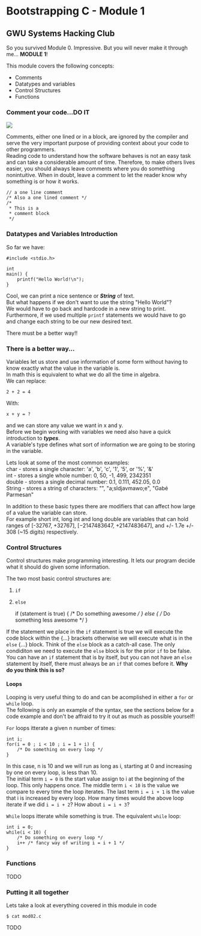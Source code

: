 # Bootstrapping C - Module 1
## GWU Systems Hacking Club

So you survived Module 0. Impressive. But you will never make it through me... __MODULE 1__!

This module covers the following concepts:
 - Comments
 - Datatypes and variables
 - Control Structures
 - Functions

### Comment your code...DO IT

![](https://s-media-cache-ak0.pinimg.com/564x/b1/4e/04/b14e04d971d4a187883989c4d2c15abb.jpg)

Comments, either one lined or in a block, are ignored by the compiler and serve the very important purpose of providing context about your code to other programmers.  
Reading code to understand how the software behaves is not an easy task and can take a considerable amount of time. Therefore, to make others lives easier, you should always leave comments where you do something nonintuitive. When in doubt, leave a comment to let the reader know why something is or how it works.

	// a one line comment   
	/* Also a one lined comment */   
	/*
	 * This is a
	 * comment block
	 */

### Datatypes and Variables Introduction

So far we have: 

	#include <stdio.h>

	int
	main() {
	    printf("Hello World!\n");
	}
Cool, we can print a nice sentence or __*String*__ of text.  
But what happens if we don't want to use the string "Hello World"?  
We would have to go back and hardcode in a new string to print.  
Furthermore, if we used multiple `printf` statements we would have to go and change each string to be our new desired text.


There must be a better way!!


### There is a better way...

Variables let us store and use information of some form without having to know
exactly what the value in the variable is.  
In math this is equivalent to what we do all the time in algebra.  
We can replace:

	2 + 2 = 4

With:

	x + y = ?

and we can store any value we want in x and y.  
Before we begin working with variables we need also have a quick introduction to __*types*__.  
A variable's type defines what sort of information we are going to be storing in the variable.  

Lets look at some of the most common examples:  
char   - stores a single character: 'a', 'b', 'c', '1', '5', or '%', '&'  
int    - stores a single whole number: 0, 50, -1, 499, 2342351  
double - stores a single decimal number: 0.1, 0.111, 452.05, 0.0  
String - stores a string of characters: "<insert manuscrip of Shrek here>", "a;sldjavmawo;e", "Gabé Parmesan"

In addition to these basic types there are modifiers that can affect how large of a value the variable can store.  
For example short int, long int and long double are variables that can hold ranges of [-32767, +32767], [−2147483647, +2147483647], and +/- 1.7e +/- 308 (~15 digits) respectively.  

### Control Structures

Control structures make programming interesting. It lets our program decide what it should do given some information.

The two most basic control structures are:  
1. `if`   
2. `else`   

	if (statement is true) {
		/* Do something awesome */
	} else {
		/* Do something less awesome */
	}
	
If the statement we place in the `if` statement is true we will execute the code block within the {...} brackets otherwise we will execute what is in the `else` {...} block. Think of the `else` block as a catch-all case. The only condiditon we need to execute the `else` block is for the prior `if` to be false.  
You can have an `if` statement that is by itself, but you can not have an `else` statement by itself, there must always be an `if` that comes before it. __Why do you think this is so?__

#### Loops

Looping is very useful thing to do and can be acomplished in either a `for` or `while` loop.  
The following is only an example of the syntax, see the sections below for a code example and don't be affraid to try it out as much as possible yourself!


`For` loops itterate a given n number of times:

	int i;   
	for(i = 0 ; i < 10 ; i = 1 + i) {   
		/* Do something on every loop */   
	}   
	
In this case, n is 10 and we will run as long as i, starting at 0 and increasing by one on every loop, is less than 10.  
The initial term `i = 0` is the start value assign to i at the beginning of the loop. This only happens once. The middle term `i < 10` is the value we compare to every time the loop iterates. The last term `i = i + 1` is the value that i is increased by every loop. How many times would the above loop iterate if we did `i = i + 2`? How about `i = i + 3`?   

`While` loops itterate while something is true. The equivalent `while` loop:   

	int i = 0;   
	while(i < 10) {   
		/* Do something on every loop */   
		i++ /* fancy way of writing i = i + 1 */   
	}   
	
	
### Functions

TODO

### Putting it all together

Lets take a look at everything covered in this module in code

	$ cat mod02.c

TODO
